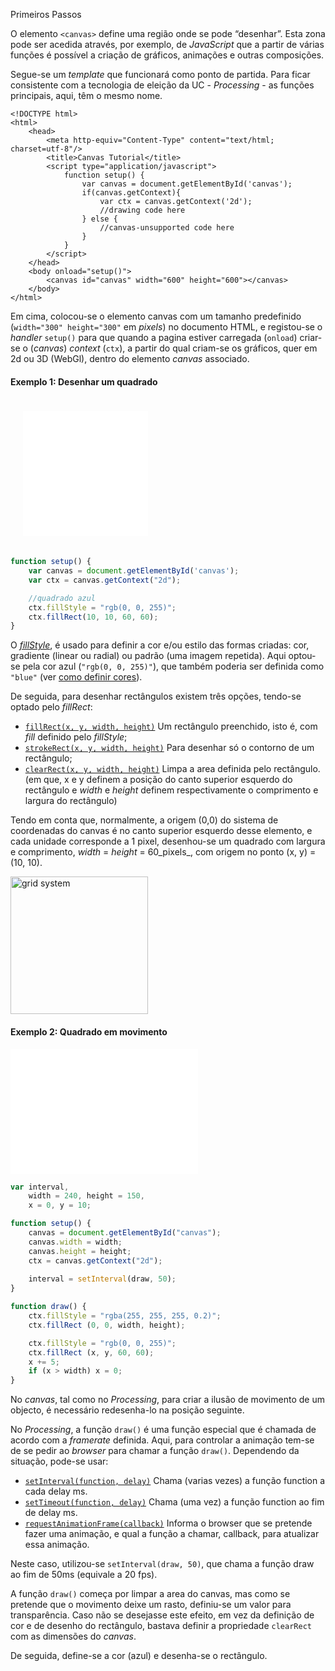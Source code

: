Primeiros Passos

O elemento `<canvas>` define uma região onde se pode “desenhar”. Esta zona pode ser acedida através, por exemplo, de _JavaScript_ que a partir de várias funções é possível a criação de gráficos, animações e outras composições.

Segue-se um _template_ que funcionará como ponto de partida. Para ficar consistente com a tecnologia de eleição da UC - _Processing_ - as funções principais, aqui, têm o mesmo nome.

```markup
<!DOCTYPE html>
<html>
	<head>
		<meta http-equiv="Content-Type" content="text/html; charset=utf-8"/>
		<title>Canvas Tutorial</title>
		<script type="application/javascript">
			function setup() {
				var canvas = document.getElementById('canvas');
				if(canvas.getContext){
					var ctx = canvas.getContext('2d');
					//drawing code here
				} else {
					//canvas-unsupported code here
				}
			}
		</script>
	</head>
	<body onload="setup()">
		<canvas id="canvas" width="600" height="600"></canvas>
	</body>
</html>
```

Em cima, colocou-se o elemento canvas com um tamanho predefinido (`width="300" height="300"` em _pixels_) no documento HTML, e registou-se o _handler_ `setup()` para que quando a pagina estiver carregada (`onload`) criar-se o (_canvas_) _context_ (`ctx`), a partir do qual criam-se os gráficos, quer em 2d ou 3D (WebGl), dentro do elemento _canvas_ associado.

#### Exemplo 1: Desenhar um quadrado


<iframe id="frame_A_skeleton_template" src="/snippets/00square.html" width="200" height="200" frameborder="0" style="margin: 20px;"></iframe>

```javascript
function setup() {
	var canvas = document.getElementById('canvas');
	var ctx = canvas.getContext("2d");

	//quadrado azul
	ctx.fillStyle = "rgb(0, 0, 255)";
	ctx.fillRect(10, 10, 60, 60);
}
```

O [_fillStyle_](https://developer.mozilla.org/en-US/docs/Web/API/CanvasRenderingContext2D/fillStyle), é usado para definir a cor e/ou estilo das formas criadas: cor, gradiente (linear ou radial) ou padrão (uma imagem repetida). Aqui optou-se pela cor azul (`"rgb(0, 0, 255)"`), que também poderia ser definida como `"blue"` (ver [como definir cores](https://developer.mozilla.org/en-US/docs/Web/CSS/color_value)).

De seguida, para desenhar rectângulos existem três opções, tendo-se optado pelo _fillRect_:

*   [`fillRect(x, y, width, height)`](https://developer.mozilla.org/en-US/docs/Web/API/CanvasRenderingContext2D/fillRect) Um rectângulo preenchido, isto é, com _fill_ definido pelo _fillStyle_;
*   [`strokeRect(x, y, width, height)`](https://developer.mozilla.org/en-US/docs/Web/API/CanvasRenderingContext2D/strokeRect) Para desenhar só o contorno de um rectângulo;
*   [`clearRect(x, y, width, height)`](https://developer.mozilla.org/en-US/docs/Web/API/CanvasRenderingContext2D/clearRect)   Limpa a area definida pelo rectângulo.
(em que, x e y definem a posição do canto superior esquerdo do rectângulo e _width_ e _height_ definem respectivamente o comprimento e largura do rectângulo)

Tendo em conta que, normalmente, a origem (0,0) do sistema de coordenadas do canvas é no canto superior esquerdo desse elemento, e cada unidade corresponde a 1 pixel, desenhou-se um quadrado com largura e comprimento, _width_ = _height_ = 60_pixels_, com origem no ponto (x, y) = (10, 10).

<img src="https://mdn.mozillademos.org/files/224/Canvas_default_grid.png" alt="grid system" style="width: 220px;">

#### Exemplo 2: Quadrado em movimento

<iframe id="frame_A_skeleton_template" src="/snippets/01movingSquare.html" width="300" height="200" frameborder="0"></iframe>

```javascript
var interval,
	width = 240, height = 150,
	x = 0, y = 10;

function setup() {
	canvas = document.getElementById("canvas");
	canvas.width = width;
	canvas.height = height;
	ctx = canvas.getContext("2d");
	
	interval = setInterval(draw, 50);
}

function draw() {
	ctx.fillStyle = "rgba(255, 255, 255, 0.2)";
	ctx.fillRect (0, 0, width, height);

	ctx.fillStyle = "rgb(0, 0, 255)";
	ctx.fillRect (x, y, 60, 60);
	x += 5;
	if (x > width) x = 0;
}
```

No _canvas_, tal como no _Processing_, para criar a ilusão de movimento de um objecto, é necessário redesenha-lo na posição seguinte.

No _Processing_, a função `draw()` é uma função especial que é chamada de acordo com a _framerate_ definida. Aqui, para controlar a animação tem-se de se pedir ao _browser_ para chamar a função `draw()`. Dependendo da situação, pode-se usar:

*   [`setInterval(function, delay)`](https://developer.mozilla.org/en-US/docs/Web/API/WindowTimers/setInterval) Chama (varias vezes) a função function a cada delay ms.
*   [`setTimeout(function, delay)`](https://developer.mozilla.org/en-US/docs/Web/API/WindowTimers/setTimeout) Chama (uma vez) a função function ao fim de delay ms.
*   [`requestAnimationFrame(callback)`](https://developer.mozilla.org/en-US/docs/Web/API/Window/requestAnimationFrame) Informa o browser que se pretende fazer uma animação, e qual a função a chamar, callback, para atualizar essa animação.

Neste caso, utilizou-se `setInterval(draw, 50)`, que chama a função draw ao fim de 50ms (equivale a 20 fps).

A função `draw()` começa por limpar a area do canvas, mas como se pretende que o movimento deixe um rasto, definiu-se um valor para transparência. Caso não se desejasse este efeito, em vez da definição de cor e de desenho do rectângulo, bastava definir a propriedade `clearRect` com as dimensões do _canvas_.

De seguida, define-se a cor (azul) e desenha-se o rectângulo.
